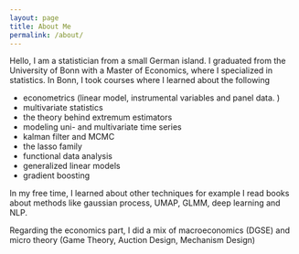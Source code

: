 ```yaml
---
layout: page
title: About Me
permalink: /about/
---
```


Hello, I am a statistician from a small German island. I graduated from the University of Bonn with a Master of Economics, where I specialized in statistics. In Bonn, I took courses where I learned about the following


* econometrics (linear model, instrumental variables and panel data. )
* multivariate statistics
* the theory behind extremum estimators
* modeling uni- and multivariate time series
* kalman filter and MCMC
* the lasso family
* functional data analysis
* generalized linear models
* gradient boosting

In my free time, I learned about other techniques for example I read books about methods like gaussian process, UMAP, GLMM, deep learning and NLP.

Regarding the economics part, I did a mix of macroeconomics (DGSE) and micro theory (Game Theory, Auction Design, Mechanism Design)



